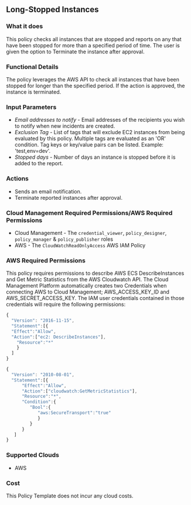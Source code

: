 ## Long-Stopped Instances

### What it does

This policy checks all instances that are stopped and reports on any that have been stopped for more than a specified period of time. The user is given the option to Terminate the instance after approval.

### Functional Details

The policy leverages the AWS API to check all instances that have been stopped for longer than the specified period. If the action is approved, the instance is terminated.

### Input Parameters

- *Email addresses to notify* - Email addresses of the recipients you wish to notify when new incidents are created.
- *Exclusion Tag* - List of tags that will exclude EC2 instances from being evaluated by this policy. Multiple tags are evaluated as an 'OR' condition. Tag keys or key/value pairs can be listed. Example: 'test,env=dev'.
- *Stopped days* - Number of days an instance is stopped before it is added to the report.

### Actions

- Sends an email notification.
- Terminate reported instances after approval.

### Cloud Management Required Permissions/AWS Required Permissions

- Cloud Management - The `credential_viewer`, `policy_designer`, `policy_manager` & `policy_publisher` roles
- AWS - The `CloudWatchReadOnlyAccess` AWS IAM Policy

### AWS Required Permissions

This policy requires permissions to describe AWS ECS DescribeInstances and Get Metric Statistics from the AWS Cloudwatch API.
The Cloud Management Platform automatically creates two Credentials when connecting AWS to Cloud Management; AWS_ACCESS_KEY_ID and AWS_SECRET_ACCESS_KEY. The IAM user credentials contained in those credentials will require the following permissions:

```javascript
{
  "Version": "2016-11-15",
  "Statement":[{
  "Effect":"Allow",
  "Action":["ec2: DescribeInstances"],
    "Resource":"*"
    }
  ]
}
```

```javascript
{
  "Version": "2010-08-01",
  "Statement":[{
      "Effect":"Allow",
      "Action":["cloudwatch:GetMetricStatistics"],
      "Resource":"*",
      "Condition":{
         "Bool":{
            "aws:SecureTransport":"true"
            }
         }
      }
   ]
}
```

### Supported Clouds

- AWS

### Cost

This Policy Template does not incur any cloud costs.